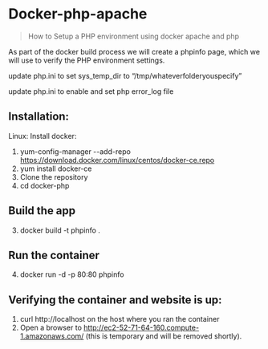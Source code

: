 # Docker-php-apache
> How to Setup a PHP environment using docker apache and php

As part of the docker build process we will create a phpinfo page, which we will use to verify the PHP environment settings.

update php.ini to set sys_temp_dir to “/tmp/whateverfolderyouspecify”

update php.ini to enable and set php error_log file

## Installation:

Linux: Install docker:
1. yum-config-manager --add-repo https://download.docker.com/linux/centos/docker-ce.repo
2. yum install docker-ce
3. Clone the repository
4. cd docker-php

## Build the app
3. docker build -t phpinfo .

## Run the container
4. docker run -d -p 80:80 phpinfo

## Verifying the container and website is up:
1. curl http://localhost on the host where you ran the container
2. Open a browser to http://ec2-52-71-64-160.compute-1.amazonaws.com/ (this is temporary and will be removed shortly).
